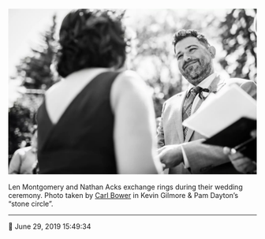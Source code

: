 ![Len Montgomery and Nathan Acks exchange rings](assets/5dd7c51cf0f53c3f34b9cfcbc4da11b6.webp)

Len Montgomery and Nathan Acks exchange rings during their wedding ceremony. Photo taken by [Carl Bower](http://carlbowerphotos.com/) in Kevin Gilmore & Pam Dayton’s “stone circle”.

- - - -

📅 June 29, 2019 15:49:34
